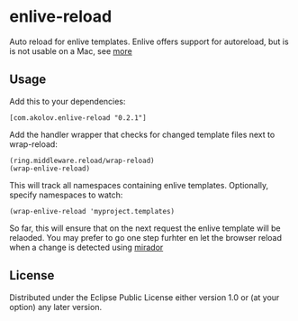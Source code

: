 # enlive-reload

Auto reload for enlive templates. Enlive offers support for autoreload, but is is not usable on a Mac, see [more](http://kolov-it.com/automatic-reloading-enlive-templates/)

## Usage

Add this to your dependencies:

    [com.akolov.enlive-reload "0.2.1"]
    
Add the handler wrapper that checks for changed template files next to wrap-reload:

    (ring.middleware.reload/wrap-reload)
    (wrap-enlive-reload)
This will track all namespaces containing enlive templates. Optionally, specify namespaces to watch:

    (wrap-enlive-reload 'myproject.templates)
    
So far, this will ensure that on the next request the enlive template will be relaoded. You may prefer to go one step furhter en let the browser reload when a change is detected using [mirador](https://github.com/kolov/mirador)

## License


Distributed under the Eclipse Public License either version 1.0 or (at
your option) any later version.



